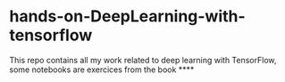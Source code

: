 # hands-on-DeepLearning-with-tensorflow
This repo contains all my work related to deep learning with TensorFlow, some notebooks are exercices from the book **** 
